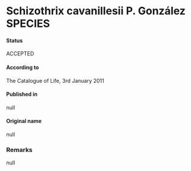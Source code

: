 # Schizothrix cavanillesii P. González SPECIES

#### Status
ACCEPTED

#### According to
The Catalogue of Life, 3rd January 2011

#### Published in
null

#### Original name
null

### Remarks
null